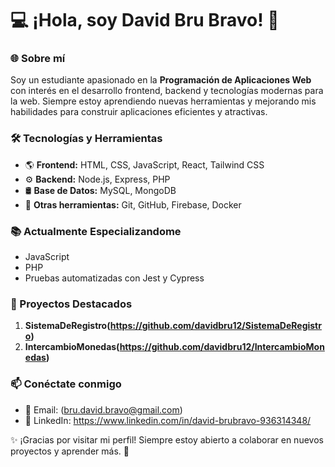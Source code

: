 # 💻 ¡Hola, soy David Bru Bravo! 👋

### 🌐 Sobre mí
Soy un estudiante apasionado en la **Programación de Aplicaciones Web** con interés en el desarrollo frontend, backend y tecnologías modernas para la web. Siempre estoy aprendiendo nuevas herramientas y mejorando mis habilidades para construir aplicaciones eficientes y atractivas.

### 🛠️ Tecnologías y Herramientas
- 🌎 **Frontend:** HTML, CSS, JavaScript, React, Tailwind CSS
- ⚙️ **Backend:** Node.js, Express, PHP
- 🛢️ **Base de Datos:** MySQL, MongoDB
- 🔧 **Otras herramientas:** Git, GitHub, Firebase, Docker

### 📚 Actualmente Especializandome
- JavaScript
- PHP
- Pruebas automatizadas con Jest y Cypress

### 🚀 Proyectos Destacados
1. **SistemaDeRegistro(https://github.com/davidbru12/SistemaDeRegistro)** 
2. **IntercambioMonedas(https://github.com/davidbru12/IntercambioMonedas)**

### 📫 Conéctate conmigo
- 📧 Email: (bru.david.bravo@gmail.com)
- 🔗 LinkedIn: https://www.linkedin.com/in/david-brubravo-936314348/

✨ ¡Gracias por visitar mi perfil! Siempre estoy abierto a colaborar en nuevos proyectos y aprender más. 🚀

